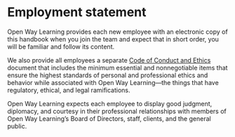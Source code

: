 # Employment statement
Open Way Learning provides each new employee with an electronic copy of this handbook when you join the team and expect that in short order, you will be familiar and follow its content.

We also provide all employees a separate [Code of Conduct and Ethics](/our-policies/code-of-conduct-and-ethics.md) document that includes the minimum essential and nonnegotiable items that ensure the highest standards of personal and professional ethics and behavior while associated with Open Way Learning—the things that have regulatory, ethical, and legal ramifications.

Open Way Learning expects each employee to display good judgment, diplomacy, and courtesy in their professional relationships with members of Open Way Learning’s Board of Directors, staff, clients, and the general public.

